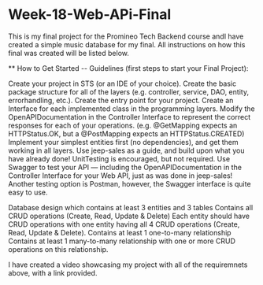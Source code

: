 # Week-18-Web-APi-Final
This is my final project for the Promineo Tech Backend course andI have created a simple music database for my final. 
All instructions on how this final was created will be listed below.

** How to Get Started -- Guidelines (first steps to start your Final Project):

Create your project in STS (or an IDE of your choice). Create the basic package structure for all of the layers (e.g. controller, service, DAO, entity, errorhandling, etc.).
Create the entry point for your project.
Create an Interface for each implemented class in the programming layers.
Modify the OpenAPIDocumentation in the Controller Interface to represent the correct responses for each of your operations. (e.g. @GetMapping expects an HTTPStatus.OK, but a @PostMapping expects an HTTPStatus.CREATED)
Implement your simplest entities first (no dependencies), and get them working in all layers.
Use jeep-sales as a guide, and build upon what you have already done!
UnitTesting is encouraged, but not required.
Use Swagger to test your API — including the OpenAPIDocumentation in the Controller Interface for your Web API, just as was done in jeep-sales! Another testing option is Postman, however, the Swagger interface is quite easy to use.

Database design which contains at least 3 entities and 3 tables
Contains all CRUD operations (Create, Read, Update & Delete)
Each entity should have CRUD operations with one entity having all 4 CRUD operations (Create, Read, Update & Delete).
Contains at least 1 one-to-many relationship
Contains at least 1 many-to-many relationship with one or more CRUD operations on this relationship.


I have created a video showcasing my project with all of the requiremnets above, with a link provided.


